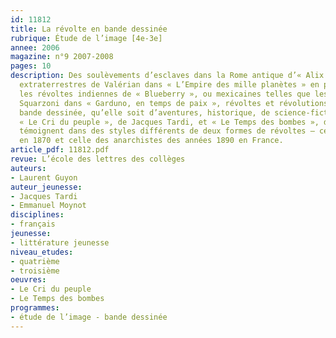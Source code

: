 ```yaml
---
id: 11812
title: La révolte en bande dessinée 
rubrique: Étude de l’image [4e-3e]
annee: 2006
magazine: n°9 2007-2008
pages: 10
description: Des soulèvements d’esclaves dans la Rome antique d’« Alix » aux révolutions
  extraterrestres de Valérian dans « L’Empire des mille planètes » en passant par
  les révoltes indiennes de « Blueberry », ou mexicaines telles que les vit Philippe
  Squarzoni dans « Garduno, en temps de paix », révoltes et révolutions peuplent la
  bande dessinée, qu’elle soit d’aventures, historique, de science-fiction ou autobiographique.
  « Le Cri du peuple », de Jacques Tardi, et « Le Temps des bombes », d’Emmanuel Moynot,
  témoignent dans des styles différents de deux formes de révoltes – celle de la Commune
  en 1870 et celle des anarchistes des années 1890 en France.
article_pdf: 11812.pdf
revue: L’école des lettres des collèges
auteurs:
- Laurent Guyon
auteur_jeunesse:
- Jacques Tardi
- Emmanuel Moynot
disciplines:
- français
jeunesse:
- littérature jeunesse
niveau_etudes:
- quatrième
- troisième
oeuvres:
- Le Cri du peuple
- Le Temps des bombes
programmes:
- étude de l’image - bande dessinée
---
```


